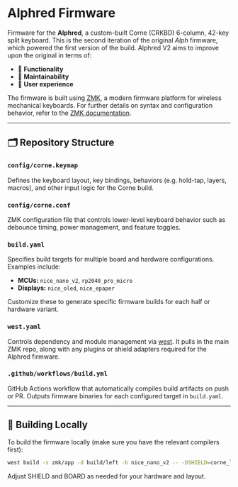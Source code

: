 # Alphred Firmware

Firmware for the **Alphred**, a custom-built Corne (CRKBD) 6-column, 42-key split keyboard. This is the second iteration of the original *Alph* firmware, which powered the first version of the build. Alphred V2 aims to improve upon the original in terms of:

- 🧠 **Functionality**
- 🔧 **Maintainability**
- 🎯 **User experience**

The firmware is built using [ZMK](https://zmk.dev/), a modern firmware platform for wireless mechanical keyboards. For further details on syntax and configuration behavior, refer to the [ZMK documentation](https://zmk.dev/docs).

---

## 🗂️ Repository Structure

### `config/corne.keymap`
Defines the keyboard layout, key bindings, behaviors (e.g. hold-tap, layers, macros), and other input logic for the Corne build.

### `config/corne.conf`
ZMK configuration file that controls lower-level keyboard behavior such as debounce timing, power management, and feature toggles.

### `build.yaml`
Specifies build targets for multiple board and hardware configurations. Examples include:

- **MCUs:** `nice_nano_v2`, `rp2040_pro_micro`
- **Displays:** `nice_oled`, `nice_epaper`

Customize these to generate specific firmware builds for each half or hardware variant.

### `west.yaml`
Controls dependency and module management via [west](https://docs.zephyrproject.org/latest/develop/west/index.html). It pulls in the main ZMK repo, along with any plugins or shield adapters required for the Alphred firmware.

### `.github/workflows/build.yml`
GitHub Actions workflow that automatically compiles build artifacts on push or PR. Outputs firmware binaries for each configured target in `build.yaml`.

---

## 🧪 Building Locally

To build the firmware locally (make sure you have the relevant compilers first):

```bash
west build -s zmk/app -d build/left -b nice_nano_v2 -- -DSHIELD=corne_left -DZMK_CONFIG=config
```
Adjust SHIELD and BOARD as needed for your hardware and layout.

